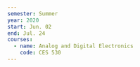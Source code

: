 ```yaml
---
semester: Summer
year: 2020
start: Jun. 02
end: Jul. 24
courses:
  - name: Analog and Digital Electronics
    code: CES 530
---
```

